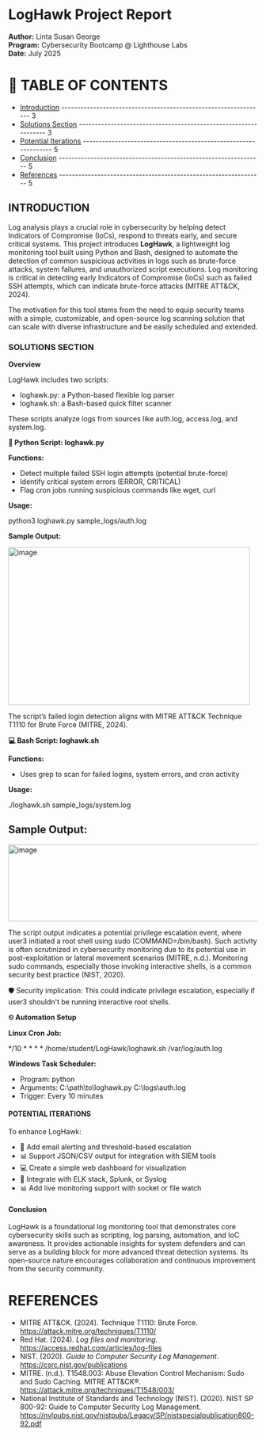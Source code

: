 # LogHawk Project Report

**Author:** Linta Susan George  
**Program:** Cybersecurity Bootcamp @ Lighthouse Labs  
**Date:** July 2025

# 📁 TABLE OF CONTENTS

- [Introduction](https://chatgpt.com/c/68746e7e-31c0-8010-ad39-51aa19579da5#1-introduction) ---------------------------------------------------------------- 3
- [Solutions Section](https://chatgpt.com/c/68746e7e-31c0-8010-ad39-51aa19579da5#2-solutions-section) ---------------------------------------------------------------- 3
- [Potential Iterations](https://chatgpt.com/c/68746e7e-31c0-8010-ad39-51aa19579da5#3-potential-iterations) ---------------------------------------------------------------- 5
- [Conclusion](https://chatgpt.com/c/68746e7e-31c0-8010-ad39-51aa19579da5#4-conclusion) ---------------------------------------------------------------- 5
- [References](https://chatgpt.com/c/68746e7e-31c0-8010-ad39-51aa19579da5#5-references) ---------------------------------------------------------------- 5

## INTRODUCTION

Log analysis plays a crucial role in cybersecurity by helping detect Indicators of Compromise (IoCs), respond to threats early, and secure critical systems. This project introduces **LogHawk**, a lightweight log monitoring tool built using Python and Bash, designed to automate the detection of common suspicious activities in logs such as brute-force attacks, system failures, and unauthorized script executions. Log monitoring is critical in detecting early Indicators of Compromise (IoCs) such as failed SSH attempts, which can indicate brute-force attacks (MITRE ATT&CK, 2024).

The motivation for this tool stems from the need to equip security teams with a simple, customizable, and open-source log scanning solution that can scale with diverse infrastructure and be easily scheduled and extended.

### SOLUTIONS SECTION

**Overview**

LogHawk includes two scripts:

- loghawk.py: a Python-based flexible log parser
- loghawk.sh: a Bash-based quick filter scanner

These scripts analyze logs from sources like auth.log, access.log, and system.log.

**🐍 Python Script: loghawk.py**

**Functions:**

- Detect multiple failed SSH login attempts (potential brute-force)
- Identify critical system errors (ERROR, CRITICAL)
- Flag cron jobs running suspicious commands like wget, curl

**Usage:**

python3 loghawk.py sample_logs/auth.log

**Sample Output:**

<img width="488" height="319" alt="image" src="https://github.com/user-attachments/assets/529e7ac0-83b4-4c1e-84a3-6fbf5b14025e" />

The script’s failed login detection aligns with MITRE ATT&CK Technique T1110 for Brute Force (MITRE, 2024).

**💻 Bash Script: loghawk.sh**

**Functions:**

- Uses grep to scan for failed logins, system errors, and cron activity

**Usage:**

./loghawk.sh sample_logs/system.log

## Sample Output:  

<img width="614" height="155" alt="image" src="https://github.com/user-attachments/assets/9ebcf6b2-782e-42eb-a0fd-296c543b55c1" />

The script output indicates a potential privilege escalation event, where user3 initiated a root shell using sudo (COMMAND=/bin/bash). Such activity is often scrutinized in cybersecurity monitoring due to its potential use in post-exploitation or lateral movement scenarios (MITRE, n.d.). Monitoring sudo commands, especially those invoking interactive shells, is a common security best practice (NIST, 2020).

🛡️ Security implication: This could indicate privilege escalation, especially if user3 shouldn't be running interactive root shells.

**⏲ Automation Setup**

**Linux Cron Job:**

\*/10 \* \* \* \* /home/student/LogHawk/loghawk.sh /var/log/auth.log

**Windows Task Scheduler:**

- Program: python
- Arguments: C:\\path\\to\\loghawk.py C:\\logs\\auth.log
- Trigger: Every 10 minutes

#### POTENTIAL ITERATIONS

To enhance LogHawk:

- 📧 Add email alerting and threshold-based escalation
- 📊 Support JSON/CSV output for integration with SIEM tools
- 💻 Create a simple web dashboard for visualization
- 🔗 Integrate with ELK stack, Splunk, or Syslog
- 📊 Add live monitoring support with socket or file watch

#### Conclusion

LogHawk is a foundational log monitoring tool that demonstrates core cybersecurity skills such as scripting, log parsing, automation, and IoC awareness. It provides actionable insights for system defenders and can serve as a building block for more advanced threat detection systems. Its open-source nature encourages collaboration and continuous improvement from the security community.

# REFERENCES

- MITRE ATT&CK. (2024). Technique T1110: Brute Force. <https://attack.mitre.org/techniques/T1110/>
- Red Hat. (2024). _Log files and monitoring_. <https://access.redhat.com/articles/log-files>
- NIST. (2020). _Guide to Computer Security Log Management_. <https://csrc.nist.gov/publications>
- MITRE. (n.d.). T1548.003: Abuse Elevation Control Mechanism: Sudo and Sudo Caching. MITRE ATT&CK®. <https://attack.mitre.org/techniques/T1548/003/>
- National Institute of Standards and Technology (NIST). (2020). NIST SP 800-92: Guide to Computer Security Log Management. <https://nvlpubs.nist.gov/nistpubs/Legacy/SP/nistspecialpublication800-92.pdf>
